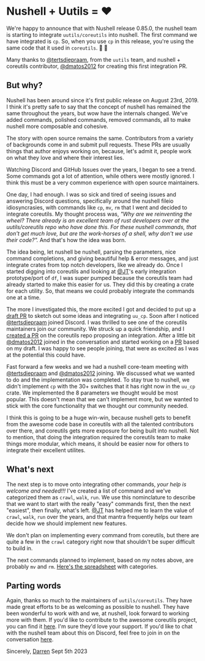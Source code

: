# Nushell + Uutils = ❤️

We're happy to announce that with Nushell release 0.85.0, the nushell team is starting to integrate `uutils/coreutils` into nushell. The first command we have integrated is `cp`. So, when you use `cp` in this release, you're using the same code that it used in `coreutils`. 🎉 🥳

Many thanks to [@tertsdiepraam], from the `uutils` team, and nushell + coreutils contributor, [@dmatos2012] for creating this first integration PR.

## But why?

Nushell has been around since it's first public release on August 23rd, 2019. I think it's pretty safe to say that the concept of nushell has remained the same throughout the years, but wow have the internals changed. We've added commands, polished commands, removed commands, all to make nushell more composable and cohesive.

The story with open source remains the same. Contributors from a variety of backgrounds come in and submit pull requests. These PRs are usually things that author enjoys working on, because, let's admit it, people work on what they love and where their interest lies.

Watching Discord and GitHub Issues over the years, I began to see a trend. Some commands got a lot of attention, while others were mostly ignored. I think this must be a very common experience with open source maintainers.

One day, I had enough. I was so sick and tired of seeing issues and answering Discord questions, specifically around the nushell fileio idiosyncrasies, with commands like `cp`, `mv`, `rm` that I went and decided to integrate coreutils. My thought process was, _"Why are we reinventing the wheel? There already is an excellent team of rust developers over at the uutils/coreutils repo who have done this. For these nushell commands, that don't get much love, but are the work-horses of a shell, why don't we use their code?"._ And that's how the idea was born.

The idea being, let nushell be nushell, parsing the parameters, nice command completions, and giving beautiful help & error messages, and just integrate crates from top notch developers, like we already do. Once I started digging into coreutils and looking at [@JT]'s early integration prototype/port of `df`, I was super pumped because the coreutils team had already started to make this easier for us. They did this by creating a crate for each utility. So, that means we could probably integrate the commands one at a time.

The more I investigated this, the more excited I got and decided to put up a [draft PR](https://github.com/nushell/nushell/pull/9463) to sketch out some ideas and integrating `uu_cp`. Soon after I noticed [@tertsdiepraam] joined Discord. I was thrilled to see one of the coreutils maintainers join our community. We struck up a quick friendship, and I [created a PR](https://github.com/uutils/coreutils/issues/5088) on the coreutils repo proposing an integration. After a little bit [@dmatos2012] joined in the conversation and started working on a [PR](https://github.com/nushell/nushell/pull/10097) based on my draft. I was happy to see people joining, that were as excited as I was at the potential this could have.

Fast forward a few weeks and we had a nushell core-team meeting with [@tertsdiepraam] and [@dmatos2012] joining. We discussed what we wanted to do and the implementation was completed. To stay true to nushell, we didn't implement `cp` with the 30+ switches that it has right now in the `uu_cp` crate. We implemented the 8 parameters we thought would be most popular. This doesn't mean that we can't implement more, but we wanted to stick with the core functionality that we thought our community needed.

I think this is going to be a huge win-win, because nushell gets to benefit from the awesome code base in coreutils with all the talented contributors over there, and coreutils gets more exposure for being built into nushell. Not to mention, that doing the integration required the coreutils team to make things more modular, which means, it should be easier now for others to integrate their excellent utilites.

## What's next

The next step is to move onto integrating other commands, _your help is welcome and needed!!!_ I've created a list of command and we've categorized them as `crawl`, `walk`, `run`. We use this nominclature to describe that we want to start with the really "easy" commands first, then the next "easiest", then finally, what's left. [@JT] has helped me to learn the value of `crawl`, `walk`, `run` over the years, and that mantra frequently helps our team decide how we should implement new features. 

We don't plan on implementing every command from coreutils, but there are quite a few in the `crawl` category right now that shouldn't be super difficult to build in.

The next commands planned to implement, based on my notes above, are probably `mv` and `rm`. [Here's the spreadsheet](https://docs.google.com/spreadsheets/d/1MP9V8BTtcy_3DIUT8025yTcGrjkIJ-ZKFT0uvJFw0Lo/edit?usp=sharing) with categories.

## Parting words

Again, thanks so much to the maintainers of `uutils/coreutils`. They have made great efforts to be as welcoming as possible to nushell. They have been wonderful to work with and we, at nushell, look forward to working more with them. If you'd like to contribute to the awesome coreutils project, you can find it [here](https://github.com/uutils/coreutils). I'm sure they'd love your support. If you'd like to chat with the nushell team about this on Discord, feel free to join in on the conversation [here]( https://discord.gg/NtAbbGn).

Sincerely,
[Darren](https://github.com/fdncred)
Sept 5th 2023

[@JT]: https://github.com/jntrnr
[@tertsdiepraam]: https://github.com/tertsdiepraam
[@dmatos2012]: https://github.com/dmatos2012
